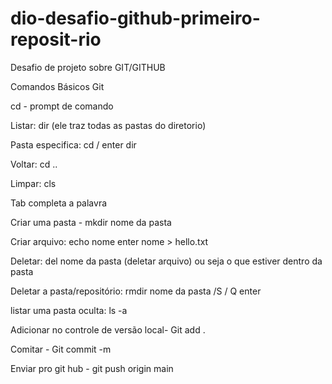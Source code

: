 # dio-desafio-github-primeiro-reposit-rio
Desafio de projeto sobre GIT/GITHUB

Comandos Básicos Git

cd - prompt de comando

Listar: dir (ele traz todas as pastas do diretorio)

Pasta especifica: cd / enter dir

Voltar: cd ..

Limpar: cls

Tab completa a palavra

Criar uma pasta - mkdir nome da pasta

Criar arquivo: echo nome enter nome > hello.txt

Deletar: del nome da pasta (deletar arquivo) ou seja o que estiver dentro da pasta

Deletar a pasta/repositório: rmdir nome da pasta /S / Q enter

listar uma pasta oculta: ls -a

Adicionar no controle de versão local- Git add .

Comitar - Git commit -m

Enviar pro git hub - git push origin main
